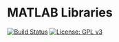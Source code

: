 # MATLAB Libraries
[![Build Status](https://travis-ci.org/fredericdepuydt/matlab-libraries.svg?branch=master)](https://travis-ci.org/fredericdepuydt/matlab-libraries) [![License: GPL v3](https://img.shields.io/badge/License-GPLv3-blue.svg)](https://www.gnu.org/licenses/gpl-3.0)
